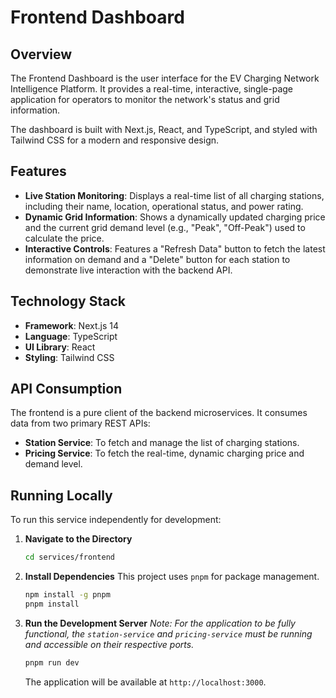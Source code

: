 # Frontend Dashboard

## Overview

The Frontend Dashboard is the user interface for the EV Charging Network Intelligence Platform. It provides a real-time, interactive, single-page application for operators to monitor the network's status and grid information.

The dashboard is built with Next.js, React, and TypeScript, and styled with Tailwind CSS for a modern and responsive design.

## Features

* **Live Station Monitoring**: Displays a real-time list of all charging stations, including their name, location, operational status, and power rating.
* **Dynamic Grid Information**: Shows a dynamically updated charging price and the current grid demand level (e.g., "Peak", "Off-Peak") used to calculate the price.
* **Interactive Controls**: Features a "Refresh Data" button to fetch the latest information on demand and a "Delete" button for each station to demonstrate live interaction with the backend API.

## Technology Stack

* **Framework**: Next.js 14
* **Language**: TypeScript
* **UI Library**: React
* **Styling**: Tailwind CSS

## API Consumption

The frontend is a pure client of the backend microservices. It consumes data from two primary REST APIs:
* **Station Service**: To fetch and manage the list of charging stations.
* **Pricing Service**: To fetch the real-time, dynamic charging price and demand level.

## Running Locally

To run this service independently for development:

1.  **Navigate to the Directory**
    ```bash
    cd services/frontend
    ```

2.  **Install Dependencies**
    This project uses `pnpm` for package management.
    ```bash
    npm install -g pnpm
    pnpm install
    ```

3.  **Run the Development Server**
    *Note: For the application to be fully functional, the `station-service` and `pricing-service` must be running and accessible on their respective ports.*
    ```bash
    pnpm run dev
    ```
    The application will be available at `http://localhost:3000`.